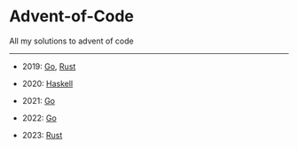 # Advent-of-Code

All my solutions to advent of code

---
* 2019: [Go](https://github.com/Maitgon/AOC2019-Go), [Rust](https://github.com/Maitgon/AOC2019-Rust)

* 2020: [Haskell](https://github.com/Maitgon/Advent_of_code_2020)

* 2021: [Go](https://github.com/Maitgon/Advent2021)

* 2022: [Go](https://github.com/Maitgon/advent-of-code-2022)

* 2023: [Rust](https://github.com/Maitgon/AOC2023-Rust)
